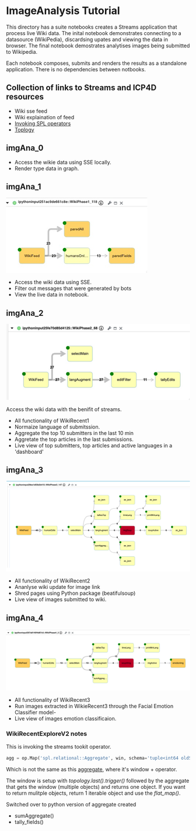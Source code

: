 # ImageAnalysis Tutorial

This directory has a suite notebooks creates a Streams application that process live Wiki data. The inital notebook 
demonstrates connecting to a datasource (WikiPedia), discardsing upates and viewing the data in browser. The
final notebook demostrates analytises images being submitted to Wikipedia.

Each notebook composes, submits and renders the results as a standalone application. There
is no dependencies between notbooks. 



## Collection of links to Streams and ICP4D resources
- Wiki sse feed 
- Wiki explaination of feed
- [Invoking SPL operators](http://ibmstreams.github.io/streamsx.topology/doc/pythondoc/streamsx.spl.op.html#module-streamsx.spl.op)
- [Toplogy](http://ibmstreams.github.io/streamsx.topology/doc/pythondoc/streamsx.topology.topology.html?highlight=window#streamsx.topology.topology.Topology)


## imgAna_0
- Access the wikie data using SSE locally.
- Render type data in graph.

## imgAna_1
![](images/stillPhase1.jpg)
- Access the wiki data using SSE.
- Filter out messages that were generated by bots
- View the live data in notebook.

## imgAna_2 
![](images/stillPhase2.jpg)

Access the wiki data with the benifit of streams. 
- All functionality of WikiRecent1
- Normaize language of submitssion.
- Aggregate the top 10 submitters in the last 10 min
- Aggretate the top articles in the last submissions.
- Live view of top submitters, top articles and active languages in a 'dashboard'

## imgAna_3
![](images/phase3.gif)

- All functionality of WikiRecent2
- Ananlyse wiki update for image link
- Shred pages using Python package (beatifulsoup)  
- Live view of images submitted to wiki.

## imgAna_4
![](images/phase4.gif)
- All functionality of WikiRecent3
- Run images extracted in WikieRecent3 through the  Facial Emotion Classifier model-
- Live view of images emotion classificaion.



### WikiRecentExploreV2 notes
This is invoking the streams tookit operator. 
```python
agg = op.Map('spl.relational::Aggregate', win, schema='tuple<int64 oldSum, int64 newSum, int64 deltaSum>',name="aggregateHumanEdits")
```
Which is not the same as this [aggregate](http://ibmstreams.github.io/streamsx.topology/doc/pythondoc/streamsx.topology.topology.html#streamsx.topology.topology.Window.aggregate), where it's window + operator.

The window is setup with *topology.last().trigger()* followed by the aggregate that gets the window (multiple objects)
and returns one object.  If you want to return mulitple objects, return 1 iterable object and use the *flat_map()*.

Switched over to python version of aggregate created
 - sumAggregate()
 - tally_fields()



